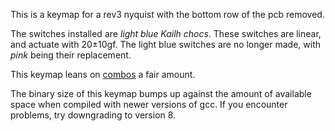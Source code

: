 This is a keymap for a rev3 nyquist with the bottom row of the pcb removed.

The switches installed are *light blue Kailh chocs*.  These switches are linear, and actuate with 20±10gf.  The light blue switches are no longer made, with *pink* being their replacement.

This keymap leans on [combos](https://docs.qmk.fm/#/feature_combo) a fair amount.

The binary size of this keymap bumps up against the amount of available space when compiled with newer versions of gcc.  If you encounter problems, try downgrading to version 8.
